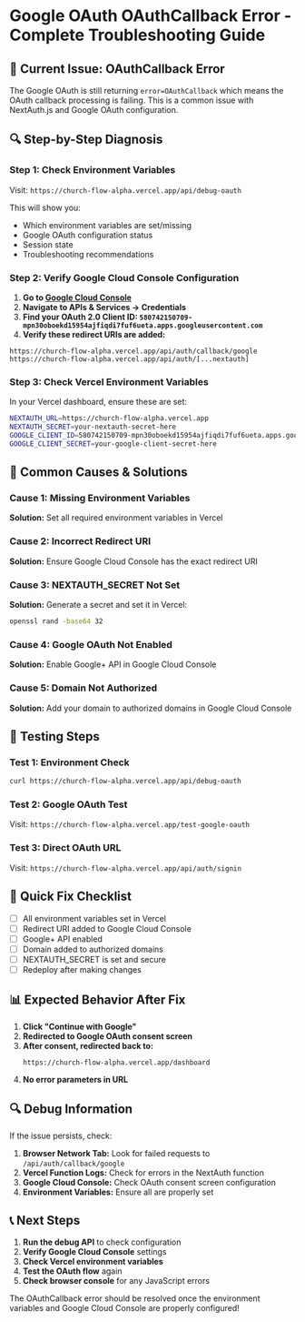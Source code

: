 # Google OAuth OAuthCallback Error - Complete Troubleshooting Guide

## 🚨 **Current Issue: OAuthCallback Error**

The Google OAuth is still returning `error=OAuthCallback` which means the OAuth callback processing is failing. This is a common issue with NextAuth.js and Google OAuth configuration.

## 🔍 **Step-by-Step Diagnosis**

### **Step 1: Check Environment Variables**

Visit: `https://church-flow-alpha.vercel.app/api/debug-oauth`

This will show you:
- Which environment variables are set/missing
- Google OAuth configuration status
- Session state
- Troubleshooting recommendations

### **Step 2: Verify Google Cloud Console Configuration**

1. **Go to [Google Cloud Console](https://console.cloud.google.com/)**
2. **Navigate to APIs & Services → Credentials**
3. **Find your OAuth 2.0 Client ID: `580742150709-mpn30oboekd15954ajfiqdi7fuf6ueta.apps.googleusercontent.com`**
4. **Verify these redirect URIs are added:**

```
https://church-flow-alpha.vercel.app/api/auth/callback/google
https://church-flow-alpha.vercel.app/api/auth/[...nextauth]
```

### **Step 3: Check Vercel Environment Variables**

In your Vercel dashboard, ensure these are set:

```bash
NEXTAUTH_URL=https://church-flow-alpha.vercel.app
NEXTAUTH_SECRET=your-nextauth-secret-here
GOOGLE_CLIENT_ID=580742150709-mpn30oboekd15954ajfiqdi7fuf6ueta.apps.googleusercontent.com
GOOGLE_CLIENT_SECRET=your-google-client-secret-here
```

## 🔧 **Common Causes & Solutions**

### **Cause 1: Missing Environment Variables**
**Solution:** Set all required environment variables in Vercel

### **Cause 2: Incorrect Redirect URI**
**Solution:** Ensure Google Cloud Console has the exact redirect URI

### **Cause 3: NEXTAUTH_SECRET Not Set**
**Solution:** Generate a secret and set it in Vercel:
```bash
openssl rand -base64 32
```

### **Cause 4: Google OAuth Not Enabled**
**Solution:** Enable Google+ API in Google Cloud Console

### **Cause 5: Domain Not Authorized**
**Solution:** Add your domain to authorized domains in Google Cloud Console

## 🧪 **Testing Steps**

### **Test 1: Environment Check**
```bash
curl https://church-flow-alpha.vercel.app/api/debug-oauth
```

### **Test 2: Google OAuth Test**
Visit: `https://church-flow-alpha.vercel.app/test-google-oauth`

### **Test 3: Direct OAuth URL**
Visit: `https://church-flow-alpha.vercel.app/api/auth/signin`

## 🚀 **Quick Fix Checklist**

- [ ] All environment variables set in Vercel
- [ ] Redirect URI added to Google Cloud Console
- [ ] Google+ API enabled
- [ ] Domain added to authorized domains
- [ ] NEXTAUTH_SECRET is set and secure
- [ ] Redeploy after making changes

## 📊 **Expected Behavior After Fix**

1. **Click "Continue with Google"**
2. **Redirected to Google OAuth consent screen**
3. **After consent, redirected back to:**
   ```
   https://church-flow-alpha.vercel.app/dashboard
   ```
4. **No error parameters in URL**

## 🔍 **Debug Information**

If the issue persists, check:

1. **Browser Network Tab:** Look for failed requests to `/api/auth/callback/google`
2. **Vercel Function Logs:** Check for errors in the NextAuth function
3. **Google Cloud Console:** Check OAuth consent screen configuration
4. **Environment Variables:** Ensure all are properly set

## 📞 **Next Steps**

1. **Run the debug API** to check configuration
2. **Verify Google Cloud Console** settings
3. **Check Vercel environment variables**
4. **Test the OAuth flow** again
5. **Check browser console** for any JavaScript errors

The OAuthCallback error should be resolved once the environment variables and Google Cloud Console are properly configured!



